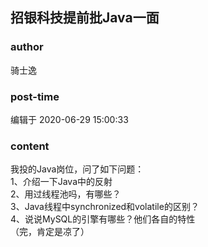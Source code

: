 ## 招银科技提前批Java一面
### author 
骑士逸
### post-time 

编辑于  2020-06-29 15:00:33
### content 
<div class="post-topic-des nc-post-content">
 <div>
  我投的Java岗位，问了如下问题：
 </div>
 <div>
  1、介绍一下Java中的反射
 </div>
 <div>
  2、用过线程池吗，有哪些？
 </div>
 <div>
  3、Java线程中synchronized和volatile的区别？
 </div>
 <div>
  4、说说MySQL的引擎有哪些？他们各自的特性
 </div>
 <div>
  （完，肯定是凉了）
 </div>
</div>
